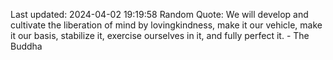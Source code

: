 Last updated: 2024-04-02 19:19:58
Random Quote: We will develop and cultivate the liberation of mind by lovingkindness, make it our vehicle, make it our basis, stabilize it, exercise ourselves in it, and fully perfect it. - The Buddha